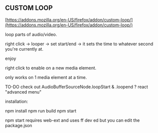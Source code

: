 ## CUSTOM LOOP

[https://addons.mozilla.org/en-US/firefox/addon/custom-loop/](https://addons.mozilla.org/en-US/firefox/addon/custom-loop/)

loop parts of audio/video.

right click -> looper -> set start/end -> it sets the time to whatever second you're currently at.

enjoy

right click to enable on a new media element.

only works on 1 media element at a time.


TO-DO
check out AudioBufferSourceNode.loopStart & .loopend ?
react "advanced menu"

installation:

npm install
npm run build
npm start

npm start requires web-ext and uses ff dev ed but you can edit the package.json